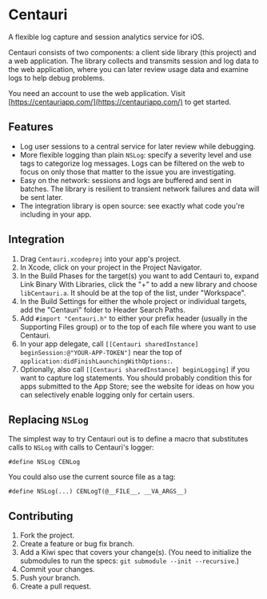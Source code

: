 # Centauri
A flexible log capture and session analytics service for iOS.

Centauri consists of two components: a client side library (this project) and a web application. The library collects and transmits session and log data to the web application, where you can later review usage data and examine logs to help debug problems.

You need an account to use the web application. Visit [https://centauriapp.com/](https://centauriapp.com/) to get started.

## Features
* Log user sessions to a central service for later review while debugging.
* More flexible logging than plain `NSLog`: specify a severity level and use tags to categorize log messages. Logs can be filtered on the web to focus on only those that matter to the issue you are investigating.
* Easy on the network: sessions and logs are buffered and sent in batches. The library is resilient to transient network failures and data will be sent later.
* The integration library is open source: see exactly what code you're including in your app.

## Integration
1. Drag `Centauri.xcodeproj` into your app's project.
2. In Xcode, click on your project in the Project Navigator.
3. In the Build Phases for the target(s) you want to add Centauri to, expand Link Binary With Libraries, click the "+" to add a new library and choose `libCentauri.a`. It should be at the top of the list, under "Workspace".
4. In the Build Settings for either the whole project or individual targets, add the "Centauri" folder to Header Search Paths.
5. Add `#import "Centauri.h"` to either your prefix header (usually in the Supporting Files group) or to the top of each file where you want to use Centauri.
6. In your app delegate, call `[[Centauri sharedInstance] beginSession:@"YOUR-APP-TOKEN"]` near the top of `application:didFinishLaunchingWithOptions:`.
7. Optionally, also call `[[Centauri sharedInstance] beginLogging]` if you want to capture log statements. You should probably condition this for apps submitted to the App Store; see the website for ideas on how you can selectively enable logging only for certain users.

## Replacing `NSLog`
The simplest way to try Centauri out is to define a macro that substitutes calls to `NSLog` with calls to Centauri's logger:

    #define NSLog CENLog

You could also use the current source file as a tag:

    #define NSLog(...) CENLogT(@__FILE__, __VA_ARGS__)

## Contributing
1. Fork the project.
2. Create a feature or bug fix branch.
3. Add a Kiwi spec that covers your change(s). (You need to initialize the submodules to run the specs: `git submodule --init --recursive`.)
4. Commit your changes.
5. Push your branch.
6. Create a pull request.
